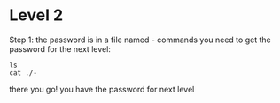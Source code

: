 # Level 2

Step 1:
the password is in a file named - commands you need to get the password for the next level:

```
ls
cat ./-
```

there you go! you have the password for next level
